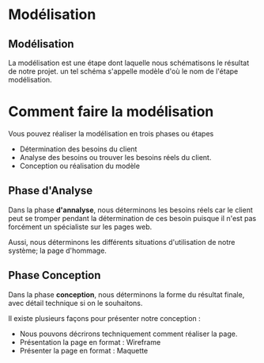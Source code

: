
# Modélisation

## Modélisation

La modélisation est une étape dont laquelle nous schématisons le résultat de notre projet. un tel schéma s'appelle modèle d'où le nom de l'étape modélisation.

# Comment faire la modélisation

Vous pouvez réaliser la modélisation en trois phases ou étapes 

- Détermination des besoins du client
- Analyse des besoins ou trouver les besoins réels du client.
- Conception ou réalisation du modèle

## Phase d'Analyse 

Dans la phase **d'annalyse**, nous déterminons les besoins réels car le client peut se tromper pendant la détermination de ces besoin puisque il n'est pas forcément un spécialiste sur les pages web.

Aussi, nous déterminons les différents situations d'utilisation de notre système; la page d'hommage.

## Phase Conception

Dans la phase **conception**, nous déterminons la forme du résultat finale, avec détail technique si on le souhaitons. 

Il existe plusieurs façons pour présenter notre conception : 

- Nous pouvons décrirons techniquement comment réaliser la page. 
- Présentation la page en format : Wireframe
- Présenter la page en format : Maquette
